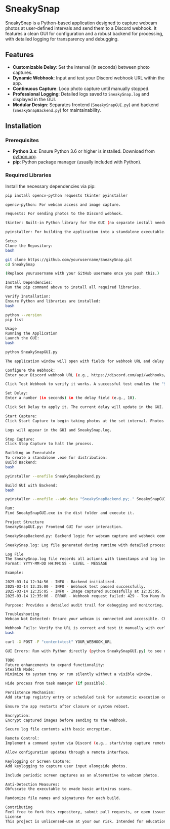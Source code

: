 # SneakySnap

SneakySnap is a Python-based application designed to capture webcam photos at user-defined intervals and send them to a Discord webhook. It features a clean GUI for configuration and a robust backend for processing, with detailed logging for transparency and debugging.

## Features
- **Customizable Delay**: Set the interval (in seconds) between photo captures.
- **Dynamic Webhook**: Input and test your Discord webhook URL within the app.
- **Continuous Capture**: Loop photo capture until manually stopped.
- **Professional Logging**: Detailed logs saved to `SneakySnap.log` and displayed in the GUI.
- **Modular Design**: Separates frontend (`SneakySnapGUI.py`) and backend (`SneakySnapBackend.py`) for maintainability.

## Installation

### Prerequisites
- **Python 3.x**: Ensure Python 3.6 or higher is installed. Download from [python.org](https://www.python.org/downloads/).
- **pip**: Python package manager (usually included with Python).

### Required Libraries
Install the necessary dependencies via pip:
```bash
pip install opencv-python requests tkinter pyinstaller

opencv-python: For webcam access and image capture.

requests: For sending photos to the Discord webhook.

tkinter: Built-in Python library for the GUI (no separate install needed).

pyinstaller: For building the application into a standalone executable.

Setup
Clone the Repository:
bash

git clone https://github.com/yourusername/SneakySnap.git
cd SneakySnap

(Replace yourusername with your GitHub username once you push this.)

Install Dependencies:
Run the pip command above to install all required libraries.

Verify Installation:
Ensure Python and libraries are installed:
bash

python --version
pip list

Usage
Running the Application
Launch the GUI:
bash

python SneakySnapGUI.py

The application window will open with fields for webhook URL and delay settings.

Configure the Webhook:
Enter your Discord webhook URL (e.g., https://discord.com/api/webhooks/...).

Click Test Webhook to verify it works. A successful test enables the "Start Capture" button.

Set Delay:
Enter a number (in seconds) in the delay field (e.g., 10).

Click Set Delay to apply it. The current delay will update in the GUI.

Start Capture:
Click Start Capture to begin taking photos at the set interval. Photos are sent to the webhook.

Logs will appear in the GUI and SneakySnap.log.

Stop Capture:
Click Stop Capture to halt the process.

Building an Executable
To create a standalone .exe for distribution:
Build Backend:
bash

pyinstaller --onefile SneakySnapBackend.py

Build GUI with Backend:
bash

pyinstaller --onefile --add-data "SneakySnapBackend.py;." SneakySnapGUI.py

Run:
Find SneakySnapGUI.exe in the dist folder and execute it.

Project Structure
SneakySnapGUI.py: Frontend GUI for user interaction.

SneakySnapBackend.py: Backend logic for webcam capture and webhook communication.

SneakySnap.log: Log file generated during runtime with detailed process information.

Log File
The SneakySnap.log file records all actions with timestamps and log levels:
Format: YYYY-MM-DD HH:MM:SS - LEVEL - MESSAGE

Example:

2025-03-14 12:34:56 - INFO - Backend initialized.
2025-03-14 12:35:00 - INFO - Webhook test passed successfully.
2025-03-14 12:35:05 - INFO - Image captured successfully at 12:35:05.
2025-03-14 12:35:06 - ERROR - Webhook request failed: 429 - Too Many Requests

Purpose: Provides a detailed audit trail for debugging and monitoring.

Troubleshooting
Webcam Not Detected: Ensure your webcam is connected and accessible. Check logs for "Webcam not detected" errors.

Webhook Fails: Verify the URL is correct and test it manually with curl:
bash

curl -X POST -F "content=test" YOUR_WEBHOOK_URL

GUI Errors: Run with Python directly (python SneakySnapGUI.py) to see detailed error messages.

TODO
Future enhancements to expand functionality:
Stealth Mode:
Minimize to system tray or run silently without a visible window.

Hide process from task manager (if possible).

Persistence Mechanism:
Add startup registry entry or scheduled task for automatic execution on system boot.

Ensure the app restarts after closure or system reboot.

Encryption:
Encrypt captured images before sending to the webhook.

Secure log file contents with basic encryption.

Remote Control:
Implement a command system via Discord (e.g., start/stop capture remotely).

Allow configuration updates through a remote interface.

Keylogging or Screen Capture:
Add keylogging to capture user input alongside photos.

Include periodic screen captures as an alternative to webcam photos.

Anti-Detection Measures:
Obfuscate the executable to evade basic antivirus scans.

Randomize file names and signatures for each build.

Contributing
Feel free to fork this repository, submit pull requests, or open issues for bugs and feature requests.
License
This project is unlicensed—use at your own risk. Intended for educational purposes only.

